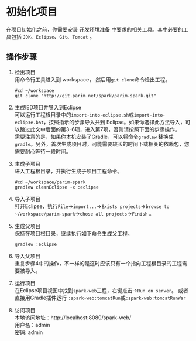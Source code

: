# 初始化项目

在项目初始化之前，你需要安装 [开发环境准备](http://git.parim.net/spark/parim-spark/wikis/environment) 中要求的相关工具。其中必要的工具包括 `JDK`、`Eclipse`、`Git`、`Tomcat` 。

## 操作步骤

1. 检出项目    
	用命令行工具进入到 workspace， 然后用`git clone`命令检出工程。

	```shell
	#cd ~/workspace
	git clone "http://git.parim.net/spark/parim-spark.git"
	```

2. 生成IED项目并导入到Eclipse    
	可以运行工程根目录中的`import-into-eclipse.sh`或`import-into-eclipse.bat`，按照指示的步骤导入共到 Eclipse。如果你选择此方法导入，可以跳过此文中后面的第3-6项，进入第7项，否则请按照下面的步骤操作。    
	需要注意的是，如果你本机安装了Gradle，可以将命令`gradlew` 替换成 `gradle`。另外，首次生成项目时，可能需要较长的时间下载相关的依赖包，您需要耐心等待一段时间。

3. 生成子项目    
	进入工程根目录，并执行生成子项目工程命令。
	
	```shell
	#cd ~/workspace/parim-spark
	gradlew cleanEclipse -x :eclipse
	```
	
4. 导入子项目    
	打开Eclipse，执行`File`->`import...`->`Exists projects`->`browse to ~/workspace/parim-spark`->`chose all projects`->`Finish` 。
	
5. 生成父项目    
	保持在项目根目录，继续执行如下命令生成父工程。
	
	```shell
	gradlew :eclipse
	```
	
6. 导入父项目    
	重复步骤4中的操作，不一样的是这时应该只有一个指向工程根目录的工程需要被导入。
	
7. 运行项目    
	在Eclipse项目视图中找到`spark-web`工程，右键点击->`Run on server`。
	或者直接用Gradle插件运行 `:spark-web:tomcatRun`或`:spark-web:tomcatRunWar`
	
8. 访问项目    
	本地访问地址：http://localhost:8080/spark-web/    
	用户名：admin    
	密码: admin    
	




